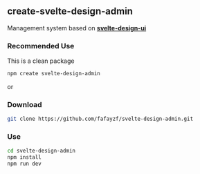 ## create-svelte-design-admin

Management system based on [**svelte-design-ui**](https://github.com/fafayzf/svelte-design-ui)


### Recommended Use

This is a clean package
```sh
npm create svelte-design-admin
```

or

### Download
```sh
git clone https://github.com/fafayzf/svelte-design-admin.git
```


### Use
```sh
cd svelte-design-admin
npm install
npm run dev
```
